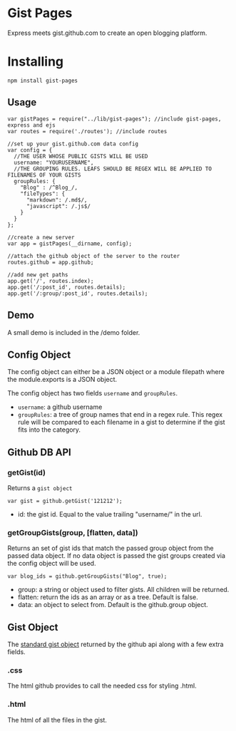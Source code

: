 # Gist Pages

Express meets gist.github.com to create an open blogging platform.

# Installing

	npm install gist-pages

## Usage

	var gistPages = require("../lib/gist-pages"); //include gist-pages, express and ejs
	var routes = require('./routes'); //include routes

	//set up your gist.github.com data config
	var config = {
	  //THE USER WHOSE PUBLIC GISTS WILL BE USED
	  username: "YOURUSERNAME",
	  //THE GROUPING RULES. LEAFS SHOULD BE REGEX WILL BE APPLIED TO FILENAMES OF YOUR GISTS
	  groupRules: {
	    "Blog" : /^Blog_/,
	    "fileTypes": {
	      "markdown": /.md$/,
	      "javascript": /.js$/
	    }
	  }
	};

	//create a new server
	var app = gistPages(__dirname, config);

	//attach the github object of the server to the router
	routes.github = app.github;

	//add new get paths
	app.get('/', routes.index);
	app.get('/:post_id', routes.details);
	app.get('/:group/:post_id', routes.details);

## Demo

A small demo is included in the /demo folder.

## Config Object

The config object can either be a JSON object or a module filepath where the module.exports is a JSON object.

The config object has two fields `username` and `groupRules`.

* `username`: a github username
* `groupRules`: a tree of group names that end in a regex rule. This regex rule will be compared to each filename in a gist to determine if the gist fits into the category.

## Github DB API

### getGist(id)

Returns a `gist object`

	var gist = github.getGist('121212');

* id: the gist id. Equal to the value trailing "username/" in the url.

### getGroupGists(group, [flatten, data])

Returns an set of gist ids that match the passed group object from the passed data object. If no data object is passed the gist groups created via the config object will be used.

	var blog_ids = github.getGroupGists("Blog", true);

* group: a string or object used to filter gists. All children will be returned.
* flatten: return the ids as an array or as a tree. Default is false.
* data: an object to select from. Default is the github.group object.

## Gist Object

The [standard gist object](http://developer.github.com/v3/gists/#get-a-single-gist) returned by the github api along with a few extra fields.

### .css

The html github provides to call the needed css for styling .html.

### .html

The html of all the files in the gist.